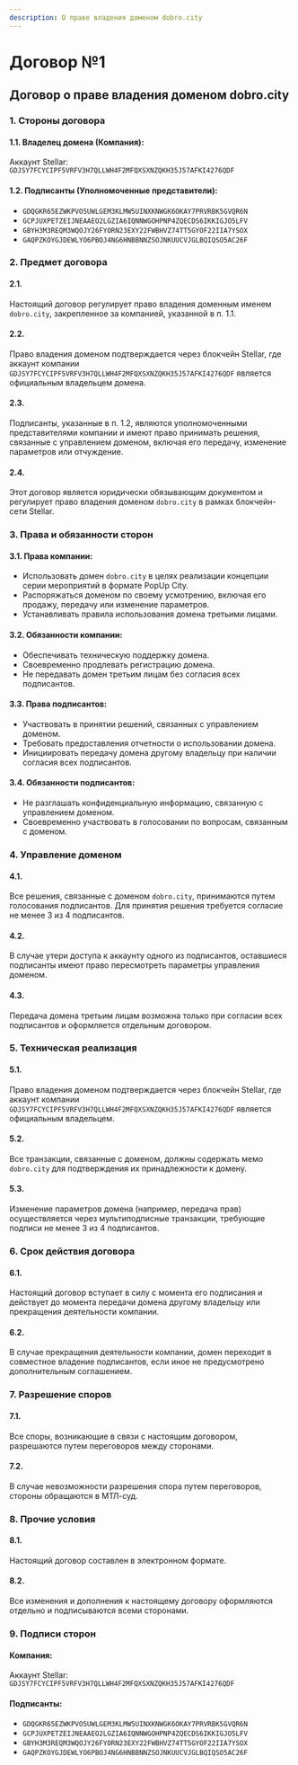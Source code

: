 ```yaml
---
description: О праве владения доменом dobro.city
---
```


# Договор №1

## Договор о праве владения доменом dobro.city

### 1. Стороны договора

#### 1.1. Владелец домена (Компания):

Аккаунт Stellar: `GDJSY7FCYCIPF5VRFV3H7QLLWH4F2MFQXSXNZQKH35J57AFKI4276QDF`

#### 1.2. Подписанты (Уполномоченные представители):

* `GDQGKR65EZWKPVO5UWLGEM3KLMW5UINXKNWGK6OKAY7PRVRBK5GVQR6N`
* `GCPJUXPETZEIJNEAAEO2LGZIA6IQNNWGOHPNP4ZQECDS6IKKIGJO5LFV`
* `GBYH3M3REQM3WQOJY26FYORN23EXY22FWBHVZ74TT5GYOF22IIA7YSOX`
* `GAQPZKOYGJDEWLYO6PBOJ4NG6HNBBNNZSOJNKUUCVJGLBQIQSO5AC26F`

### 2. Предмет договора

#### 2.1.

Настоящий договор регулирует право владения доменным именем `dobro.city`, закрепленное за компанией, указанной в п. 1.1.

#### 2.2.

Право владения доменом подтверждается через блокчейн Stellar, где аккаунт компании `GDJSY7FCYCIPF5VRFV3H7QLLWH4F2MFQXSXNZQKH35J57AFKI4276QDF` является официальным владельцем домена.

#### 2.3.

Подписанты, указанные в п. 1.2, являются уполномоченными представителями компании и имеют право принимать решения, связанные с управлением доменом, включая его передачу, изменение параметров или отчуждение.

#### 2.4.

Этот договор является юридически обязывающим документом и регулирует право владения доменом `dobro.city` в рамках блокчейн-сети Stellar.

### 3. Права и обязанности сторон

#### 3.1. Права компании:

* Использовать домен `dobro.city` в целях реализации концепции серии мероприятий в формате PopUp City.
* Распоряжаться доменом по своему усмотрению, включая его продажу, передачу или изменение параметров.
* Устанавливать правила использования домена третьими лицами.

#### 3.2. Обязанности компании:

* Обеспечивать техническую поддержку домена.
* Своевременно продлевать регистрацию домена.
* Не передавать домен третьим лицам без согласия всех подписантов.

#### 3.3. Права подписантов:

* Участвовать в принятии решений, связанных с управлением доменом.
* Требовать предоставления отчетности о использовании домена.
* Инициировать передачу домена другому владельцу при наличии согласия всех подписантов.

#### 3.4. Обязанности подписантов:

* Не разглашать конфиденциальную информацию, связанную с управлением доменом.
* Своевременно участвовать в голосовании по вопросам, связанным с доменом.

### 4. Управление доменом

#### 4.1.

Все решения, связанные с доменом `dobro.city`, принимаются путем голосования подписантов. Для принятия решения требуется согласие не менее 3 из 4 подписантов.

#### 4.2.

В случае утери доступа к аккаунту одного из подписантов, оставшиеся подписанты имеют право пересмотреть параметры управления доменом.

#### 4.3.

Передача домена третьим лицам возможна только при согласии всех подписантов и оформляется отдельным договором.

### 5. Техническая реализация

#### 5.1.

Право владения доменом подтверждается через блокчейн Stellar, где аккаунт компании `GDJSY7FCYCIPF5VRFV3H7QLLWH4F2MFQXSXNZQKH35J57AFKI4276QDF` является официальным владельцем.

#### 5.2.

Все транзакции, связанные с доменом, должны содержать мемо `dobro.city` для подтверждения их принадлежности к домену.

#### 5.3.

Изменение параметров домена (например, передача прав) осуществляется через мультиподписные транзакции, требующие подписи не менее 3 из 4 подписантов.

### 6. Срок действия договора

#### 6.1.

Настоящий договор вступает в силу с момента его подписания и действует до момента передачи домена другому владельцу или прекращения деятельности компании.

#### 6.2.

В случае прекращения деятельности компании, домен переходит в совместное владение подписантов, если иное не предусмотрено дополнительным соглашением.

### 7. Разрешение споров

#### 7.1.

Все споры, возникающие в связи с настоящим договором, разрешаются путем переговоров между сторонами.

#### 7.2.

В случае невозможности разрешения спора путем переговоров, стороны обращаются в МТЛ-суд.

### 8. Прочие условия

#### 8.1.

Настоящий договор составлен в электронном формате.

#### 8.2.

Все изменения и дополнения к настоящему договору оформляются отдельно и подписываются всеми сторонами.

### 9. Подписи сторон

#### Компания:

Аккаунт Stellar: `GDJSY7FCYCIPF5VRFV3H7QLLWH4F2MFQXSXNZQKH35J57AFKI4276QDF`

#### Подписанты:

* `GDQGKR65EZWKPVO5UWLGEM3KLMW5UINXKNWGK6OKAY7PRVRBK5GVQR6N`
* `GCPJUXPETZEIJNEAAEO2LGZIA6IQNNWGOHPNP4ZQECDS6IKKIGJO5LFV`
* `GBYH3M3REQM3WQOJY26FYORN23EXY22FWBHVZ74TT5GYOF22IIA7YSOX`
* `GAQPZKOYGJDEWLYO6PBOJ4NG6HNBBNNZSOJNKUUCVJGLBQIQSO5AC26F`
